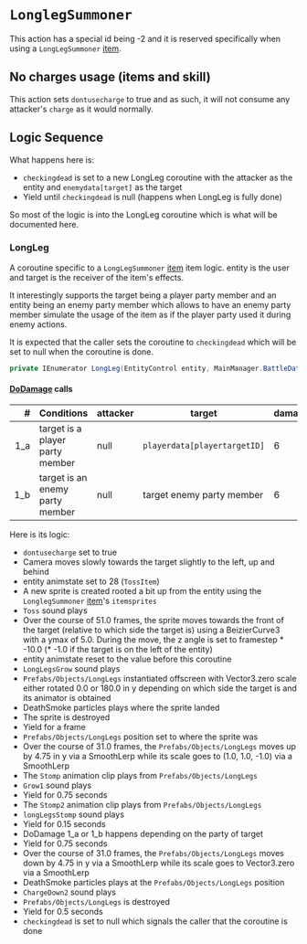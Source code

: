 # `LonglegSummoner`
This action has a special id being -2 and it is reserved specifically when using a `LongLegSummoner` [item](../../../Enums%20and%20IDs/Items.md).

## No charges usage (items and skill)
This action sets `dontusecharge` to true and as such, it will not consume any attacker's `charge` as it would normally.

## Logic Sequence

What happens here is:

- `checkingdead` is set to a new LongLeg coroutine with the attacker as the entity and `enemydata[target]` as the target
- Yield until `checkingdead` is null (happens when LongLeg is fully done)

So most of the logic is into the LongLeg coroutine which is what will be documented here.

### LongLeg
A coroutine specific to a `LongLegSummoner` [item](../../../Enums%20and%20IDs/Items.md) item logic. entity is the user and target is the receiver of the item's effects.

It interestingly supports the target being a player party member and an entity being an enemy party member which allows to have an enemy party member simulate the usage of the item as if the player party used it during enemy actions.

It is expected that the caller sets the coroutine to `checkingdead` which will be set to null when the coroutine is done.

```cs
private IEnumerator LongLeg(EntityControl entity, MainManager.BattleData target)
```

#### [DoDamage](../../Damage%20pipeline/DoDamage.md) calls

|#|Conditions|attacker|target|damageammount|property|overrides|block|
|-:|---|---|---|---|---|---|---|
|1_a|target is a player party member|null|`playerdata[playertargetID]`|6|[Flip](../../Damage%20pipeline/AttackProperty.md)|empty array|`commandsuccess`|
|1_b|target is an enemy party member|null|target enemy party member|6|[Flip](../../Damage%20pipeline/AttackProperty.md)|empty array|false|

Here is its logic:

- `dontusecharge` set to true
- Camera moves slowly towards the target slightly to the left, up and behind
- entity animstate set to 28 (`TossItem`)
- A new sprite is created rooted a bit up from the entity using the `LonglegSummoner` [item](../../../Enums%20and%20IDs/Items.md)'s `itemsprites`
- `Toss` sound plays
- Over the course of 51.0 frames, the sprite moves towards the front of the target (relative to which side the target is) using a BeizierCurve3 with a ymax of 5.0. During the move, the z angle is set to framestep * -10.0 (* -1.0 if the target is on the left of the entity)
- entity animstate reset to the value before this coroutine
- `LongLegsGrow` sound plays
- `Prefabs/Objects/LongLegs` instantiated offscreen with Vector3.zero scale either rotated 0.0 or 180.0 in y depending on which side the target is and its animator is obtained
- DeathSmoke particles plays where the sprite landed
- The sprite is destroyed
- Yield for a frame
- `Prefabs/Objects/LongLegs` position set to where the sprite was
- Over the course of 31.0 frames, the `Prefabs/Objects/LongLegs` moves up by 4.75 in y via a SmoothLerp while its scale goes to (1.0, 1.0, -1.0) via a SmoothLerp
- The `Stomp` animation clip plays from `Prefabs/Objects/LongLegs`
- `Grow1` sound plays
- Yield for 0.75 seconds
- The `Stomp2` animation clip plays from `Prefabs/Objects/LongLegs`
- `longLegsStomp` sound plays
- Yield for 0.15 seconds
- DoDamage 1_a or 1_b happens depending on the party of target
- Yield for 0.75 seconds
- Over the course of 31.0 frames, the `Prefabs/Objects/LongLegs` moves down by 4.75 in y via a SmoothLerp while its scale goes to Vector3.zero via a SmoothLerp
- DeathSmoke particles plays at the `Prefabs/Objects/LongLegs` position
- `ChargeDown2` sound plays
- `Prefabs/Objects/LongLegs` is destroyed
- Yield for 0.5 seconds
- `checkingdead` is set to null which signals the caller that the coroutine is done
